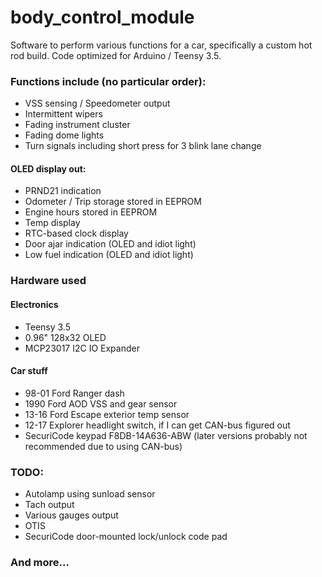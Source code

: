 # body_control_module

Software to perform various functions for a car, specifically a custom hot rod build. Code optimized for Arduino / Teensy 3.5.


### Functions include (no particular order):

* VSS sensing / Speedometer output
* Intermittent wipers
* Fading instrument cluster
* Fading dome lights
* Turn signals including short press for 3 blink lane change

#### OLED display out:

* PRND21 indication
* Odometer / Trip storage stored in EEPROM
* Engine hours stored in EEPROM
* Temp display
* RTC-based clock display
* Door ajar indication (OLED and idiot light)
* Low fuel indication (OLED and idiot light)

### Hardware used

  #### Electronics
  * Teensy 3.5
  * 0.96" 128x32 OLED
  * MCP23017 I2C IO Expander
  #### Car stuff
  * 98-01 Ford Ranger dash
  * 1990 Ford AOD VSS and gear sensor
  * 13-16 Ford Escape exterior temp sensor
  * 12-17 Explorer headlight switch, if I can get CAN-bus figured out
  * SecuriCode keypad F8DB-14A636-ABW (later versions probably not recommended due to using CAN-bus)


### TODO:

* Autolamp using sunload sensor
* Tach output
* Various gauges output
* OTIS
* SecuriCode door-mounted lock/unlock code pad

### And more...
